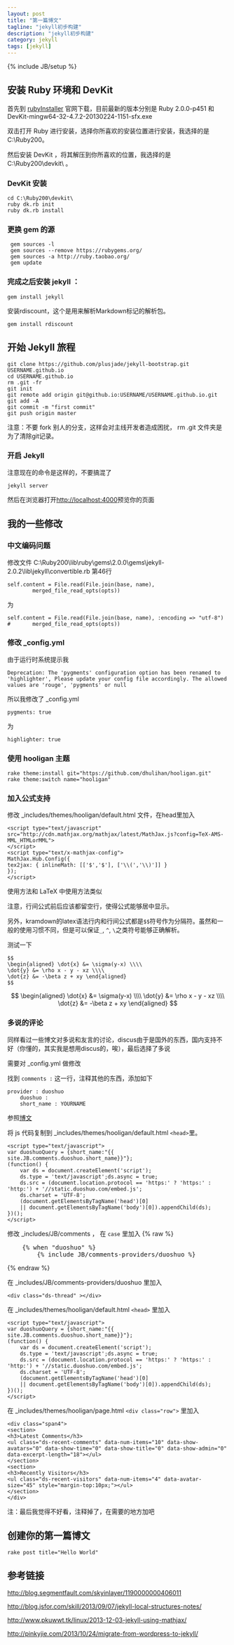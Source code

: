 ```yaml
---
layout: post
title: "第一篇博文"
tagline: "jekyll初步构建"
description: "jekyll初步构建"
category: jekyll
tags: [jekyll]
---
```

{% include JB/setup %}

## 安装 Ruby 环境和 DevKit

首先到 [rubyInstaller](http://rubyinstaller.org/downloads/) 官网下载，目前最新的版本分别是 Ruby 2.0.0-p451 和 DevKit-mingw64-32-4.7.2-20130224-1151-sfx.exe

双击打开 Ruby 进行安装，选择你所喜欢的安装位置进行安装，我选择的是 C:\Ruby200。

然后安装 DevKit ，将其解压到你所喜欢的位置，我选择的是 C:\Ruby200\devkit\ 。

### DevKit 安装

	cd C:\Ruby200\devkit\
	ruby dk.rb init
	ruby dk.rb install

### 更换 gem 的源

	 gem sources -l
	 gem sources --remove https://rubygems.org/
	 gem sources -a http://ruby.taobao.org/
     gem update
	
### 完成之后安装 jekyll ：

	gem install jekyll

安装rdiscount，这个是用来解析Markdown标记的解析包。

	gem install rdiscount

## 开始 Jekyll 旅程

	git clone https://github.com/plusjade/jekyll-bootstrap.git USERNAME.github.io
	cd USERNAME.github.io
	rm .git -fr
	git init
	git remote add origin git@github.io:USERNAME/USERNAME.github.io.git
	git add -A
	git commit -m "first commit"
	git push origin master

注意：不要 fork 别人的分支，这样会对主线开发者造成困扰， rm .git 文件夹是为了清除git记录。

### 开启 Jekyll

注意现在的命令是这样的，不要搞混了

	jekyll server

然后在浏览器打开<http://localhost:4000>预览你的页面

## 我的一些修改

### 中文编码问题

修改文件 C:\Ruby200\lib\ruby\gems\2.0.0\gems\jekyll-2.0.2\lib\jekyll\convertible.rb 第46行

	self.content = File.read(File.join(base, name),
			merged_file_read_opts(opts))
	
为
	
	self.content = File.read(File.join(base, name), :encoding => "utf-8")
	#		merged_file_read_opts(opts))

### 修改 _config.yml

由于运行时系统提示我

	Deprecation: The 'pygments' configuration option has been renamed to 'highlighter', Please update your config file accordingly. The allowed values are 'rouge', 'pygments' or null

所以我修改了 _config.yml

	pygments: true

为

	highlighter: true
	
### 使用 hooligan 主题

	rake theme:install git="https://github.com/dhulihan/hooligan.git"
	rake theme:switch name="hooligan"

### 加入公式支持

修改 _includes/themes/hooligan/default.html 文件，在head里加入

	<script type="text/javascript" src="http://cdn.mathjax.org/mathjax/latest/MathJax.js?config=TeX-AMS-MML_HTMLorMML">
	</script>
	<script type="text/x-mathjax-config">
	MathJax.Hub.Config({
	tex2jax: { inlineMath: [['$','$'], ['\\(','\\)']] }
	});
	</script>

使用方法和 LaTeX 中使用方法类似

注意，行间公式前后应该都留空行，使得公式能够居中显示。

另外，kramdown的latex语法行内和行间公式都是`$$`符号作为分隔符。虽然和一般的使用习惯不同，但是可以保证`_`, `^`, `\`之类符号能够正确解析。

测试一下

	$$ 
	\begin{aligned} \dot{x} &= \sigma(y-x) \\\\
	\dot{y} &= \rho x - y - xz \\\\
	\dot{z} &= -\beta z + xy \end{aligned}
	$$

$$ 
\begin{aligned} \dot{x} &= \sigma(y-x) \\\\
\dot{y} &= \rho x - y - xz \\\\
\dot{z} &= -\beta z + xy \end{aligned}
$$

### 多说的评论

同样看过一些博文对多说和友言的讨论，discus由于是国外的东西，国内支持不好（你懂的，其实我是想用discus的，唉），最后选择了多说

需要对 _config.yml 做修改

找到 `comments :` 这一行，注释其他的东西，添加如下

	provider : duoshuo
		duoshuo :
		short_name : YOURNAME

参照[博文](http://pinkyjie.com/2013/10/24/migrate-from-wordpress-to-jekyll/)

将 js 代码复制到 _includes/themes/hooligan/default.html `<head>`里。

	<script type="text/javascript">
	var duoshuoQuery = {short_name:"{{ site.JB.comments.duoshuo.short_name}}"};
	(function() {
		var ds = document.createElement('script');
		ds.type = 'text/javascript';ds.async = true;
		ds.src = (document.location.protocol == 'https:' ? 'https:' : 'http:') + '//static.duoshuo.com/embed.js';
		ds.charset = 'UTF-8';
		(document.getElementsByTagName('head')[0] 
		|| document.getElementsByTagName('body')[0]).appendChild(ds);
	})();
	</script>

修改 _includes/JB/comments ， 在 `case` 里加入
{% raw %}
<pre>
    {% when "duoshuo" %}
        {% include JB/comments-providers/duoshuo %}
</pre>
{% endraw %}

在 _includes/JB/comments-providers/duoshuo 里加入

	<div class="ds-thread" ></div>

在 _includes/themes/hooligan/default.html `<head>` 里加入


	<script type="text/javascript">
	var duoshuoQuery = {short_name:"{{ site.JB.comments.duoshuo.short_name}}"};
	(function() {
		var ds = document.createElement('script');
		ds.type = 'text/javascript';ds.async = true;
		ds.src = (document.location.protocol == 'https:' ? 'https:' : 'http:') + '//static.duoshuo.com/embed.js';
		ds.charset = 'UTF-8';
		(document.getElementsByTagName('head')[0] 
		|| document.getElementsByTagName('body')[0]).appendChild(ds);
	})();
	</script>

在 _includes/themes/hooligan/page.html `<div class="row">` 里加入

	<div class="span4">
	<section>
	<h3>Latest Comments</h3>
	<ul class="ds-recent-comments" data-num-items="10" data-show-avatars="0" data-show-time="0" data-show-title="0" data-show-admin="0" data-excerpt-length="18"></ul>
	</section>
	<section>
	<h3>Recently Visitors</h3>
	<ul class="ds-recent-visitors" data-num-items="4" data-avatar-size="45" style="margin-top:10px;"></ul>
	</section>
	</div>

注：最后我觉得不好看，注释掉了，在需要的地方加吧


## 创建你的第一篇博文

	rake post title="Hello World"
	
	
	
	
	
## 参考链接

<http://blog.segmentfault.com/skyinlayer/1190000000406011>

<http://blog.jsfor.com/skill/2013/09/07/jekyll-local-structures-notes/>

<http://www.pkuwwt.tk/linux/2013-12-03-jekyll-using-mathjax/>

<http://pinkyjie.com/2013/10/24/migrate-from-wordpress-to-jekyll/>
